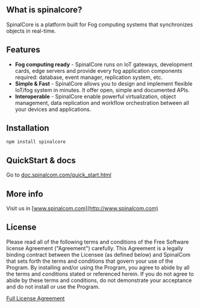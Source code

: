 ## What is spinalcore?

SpinalCore is a platform built for Fog computing systems that synchronizes objects in real-time.

## Features

* **Fog computing ready** - SpinalCore runs on IoT gateways, development cards, edge servers and provide every fog application components required: database, event manager, replication system, etc.
* **Simple & Fast** - SpinalCore allows you to design and implement flexible IoT/fog system in minutes. It offer open, simple and documented APIs.
* **Interoperable** - SpinalCore enable powerful virtualization, object management, data replication and workflow orchestration between all your devices and applications.

## Installation

```
npm install spinalcore
```

## QuickStart & docs

Go to [doc.spinalcom.com/quick_start.html](http://doc.spinalcom.com/quick_start.html)

## More info

Visit us in [www.spinalcom.com](http://www.spinalcom.com)

## License

Please read all of the following terms and conditions of the Free Software license Agreement ("Agreement") carefully.
This Agreement is a legally binding contract between the Licensee (as defined below) and SpinalCom that sets forth the terms and conditions that govern your use of the Program. By installing and/or using the Program, you agree to abide by all the terms and conditions stated or referenced herein.
If you do not agree to abide by these terms and conditions, do not demonstrate your acceptance and do not install or use the Program.

[Full License Agreement](http://resources.spinalcom.com/licenses.pdf)
